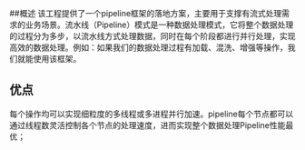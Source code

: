 

##概述
该工程提供了一个pipeline框架的落地方案，主要用于支撑有流式处理需求的业务场景。流水线（Pipeline）模式是一种数据处理模式，它将整个数据处理的过程分为多步，以流水线方式处理数据，同时在每个阶段都进行并行处理，实现高效的数据处理。例如：如果我们的数据处理过程有加载、混洗、增强等操作，我们就能使用该框架。

## 优点
每个操作均可以实现细粒度的多线程或多进程并行加速。pipeline每个节点都可以通过线程数灵活控制各个节点的处理速度，进而实现整个数据处理Pipeline性能最优；